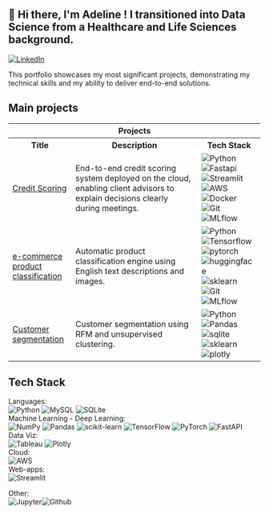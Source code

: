 ## 👋 Hi there, I'm Adeline ! I transitioned into Data Science from a Healthcare and Life Sciences background.
[![LinkedIn](https://img.shields.io/badge/LinkedIn-%230077B5.svg?logo=linkedin&logoColor=white)](https://www.linkedin.com/in/adelineleray/) <br>

This portfolio showcases my most significant projects, demonstrating my technical skills and my ability to deliver end-to-end solutions.

## Main projects
<table style="width: 100%; table-layout: fixed;">
  <tr>
    <th colspan="3" style="width: 100%;">Projects</th>
  </tr>
  <tr>
    <th style="width: 25%;">Title</th>
    <th style="width: 50%;">Description</th>
    <th style="width: 25%;">Tech Stack</th>
  </tr>
  <tr>
    <td style="word-wrap: break-word;"><a href="https://github.com/AdelineLR/OC_DS_P7_Implementez_un_modele_de_scoring">Credit Scoring </a></td>
    <td style="word-wrap: break-word;">End-to-end credit scoring system deployed on the cloud, enabling client advisors to explain decisions clearly during meetings.</td>
    <td style="word-wrap: break-word;">
      <img src="https://img.shields.io/badge/python-3670A0?style=for-the-badge&logo=python&logoColor=ffdd54" alt="Python">
      <img src="https://img.shields.io/badge/fastapi-109989?style=for-the-badge&logo=FASTAPI&logoColor=white" alt="Fastapi">
      <img src="https://img.shields.io/badge/streamlit-FF4B4B.svg?style=for-the-badge&logo=Streamlit&logoColor=black" alt="Streamlit">
      <img src="https://img.shields.io/badge/Amazon_Web_Services-FF9900?style=for-the-badge&logo=amazonwebservices&logoColor=white" alt="AWS">
      <img src="https://img.shields.io/badge/GIT-E44C30?style=for-the-badge&logo=git&logoColor=white" alt="Docker">
      <img src="https://img.shields.io/badge/GIT-E44C30?style=for-the-badge&logo=git&logoColor=white" alt="Git">
      <img src="https://img.shields.io/badge/MLflow-0194E2.svg?style=for-the-badge&logo=MLflow&logoColor=white" alt="MLflow">
    </td>
  </tr>
  <tr>
    <td style="word-wrap: break-word;"><a href="https://github.com/AdelineLR/AdelineLR-OC_DS_P6-P8_Classification_biens_de_consommation">e-commerce product classification </a></td>
    <td style="word-wrap: break-word;">Automatic product classification engine using English text descriptions and images.</td>
    <td style="word-wrap: break-word;">
      <img src="https://img.shields.io/badge/python-3670A0?style=for-the-badge&logo=python&logoColor=ffdd54" alt="Python">
      <img src="https://img.shields.io/badge/TensorFlow-FF6F00?style=for-the-badge&logo=tensorflow&logoColor=white" alt="Tensorflow">
      <img src="https://img.shields.io/badge/PyTorch-EE4C2C.svg?style=for-the-badge&logo=PyTorch&logoColor=white" alt="pytorch">
      <img src="https://img.shields.io/badge/Hugging%20Face-FFD21E.svg?style=for-the-badge&logo=Hugging-Face&logoColor=black" alt="huggingface">
      <img src="https://img.shields.io/badge/scikitlearn-F7931E.svg?style=for-the-badge&logo=scikit-learn&logoColor=white" alt="sklearn">
      <img src="https://img.shields.io/badge/GIT-E44C30?style=for-the-badge&logo=git&logoColor=white" alt="Git">
      <img src="https://img.shields.io/badge/MLflow-0194E2.svg?style=for-the-badge&logo=MLflow&logoColor=white" alt="MLflow">
    </td>
  </tr>
  <tr>
    <td style="word-wrap: break-word;"><a href="https://github.com/AdelineLR/OC_DS_P5_Segmentation_clients_site_e-commerce">Customer segmentation </a></td>
    <td style="word-wrap: break-word;">Customer segmentation using RFM and unsupervised clustering.</td>
    <td style="word-wrap: break-word;">
      <img src="https://img.shields.io/badge/python-3670A0?style=for-the-badge&logo=python&logoColor=ffdd54" alt="Python"> 
      <img src="https://img.shields.io/badge/Pandas-2C2D72?style=for-the-badge&logo=pandas&logoColor=white" alt="Pandas">
      <img src="https://img.shields.io/badge/Sqlite-003B57?style=for-the-badge&logo=sqlite&logoColor=white" alt="sqlite">
      <img src="https://img.shields.io/badge/scikitlearn-F7931E.svg?style=for-the-badge&logo=scikit-learn&logoColor=white" alt="sklearn">
      <img src="https://img.shields.io/badge/Plotly-239120?style=for-the-badge&logo=plotly&logoColor=white" alt="plotly">
    </td>
  </tr>
  </table>


## Tech Stack
Languages:<br>
![Python](https://img.shields.io/badge/python-3670A0?style=for-the-badge&logo=python&logoColor=ffdd54) ![MySQL](https://img.shields.io/badge/MySQL-4479A1.svg?style=for-the-badge&logo=MySQL&logoColor=white) ![SQLite](https://img.shields.io/badge/SQLite-003B57.svg?style=for-the-badge&logo=SQLite&logoColor=white) <br>
Machine Learning - Deep Learning:<br>
![NumPy](https://img.shields.io/badge/numpy-%23013243.svg?style=for-the-badge&logo=numpy&logoColor=white) ![Pandas](https://img.shields.io/badge/pandas-%23150458.svg?style=for-the-badge&logo=pandas&logoColor=white) ![scikit-learn](https://img.shields.io/badge/scikit--learn-%23F7931E.svg?style=for-the-badge&logo=scikit-learn&logoColor=white) ![TensorFlow](https://img.shields.io/badge/TensorFlow-%23FF6F00.svg?style=for-the-badge&logo=TensorFlow&logoColor=white) ![PyTorch](https://img.shields.io/badge/PyTorch-%23EE4C2C.svg?style=for-the-badge&logo=PyTorch&logoColor=white) ![FastAPI](https://img.shields.io/badge/FastAPI-009688?style=for-the-badge&logo=fastapi&logoColor=black) <br>
Data Viz:<br>
![Tableau](https://img.shields.io/badge/Tableau-E97627?style=for-the-badge&logo=Tableau&logoColor=black) ![Plotly](https://img.shields.io/badge/Plotly-7A76FF.svg?style=for-the-badge&logo=Plotly&logoColor=white)<br>
Cloud:<br>
![AWS](https://img.shields.io/badge/AWS-232F3E.svg?style=for-the-badge&logo=amazonwebservices&logoColor=white) <br>
Web-apps:<br>
![Streamlit](https://img.shields.io/badge/streamlit-FF4B4B.svg?style=for-the-badge&logo=Streamlit&logoColor=black)<br>

Other:<br>
![Jupyter](https://img.shields.io/badge/jupyter-F37626.svg?style=for-the-badge&logo=jupyter&logoColor=white)![Github](https://img.shields.io/badge/GitHub-181717.svg?style=for-the-badge&logo=GitHub&logoColor=white) <br>

